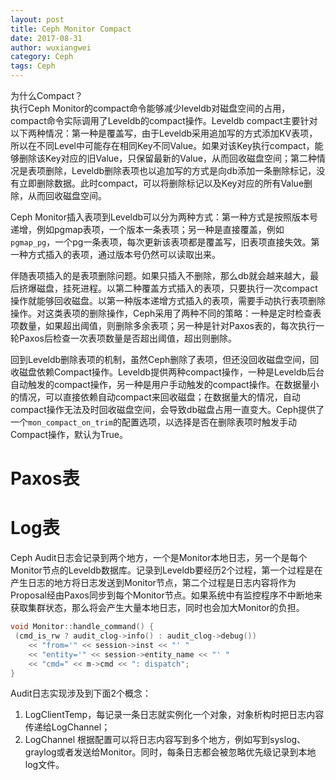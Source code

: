 ```yaml
---
layout: post
title: Ceph Monitor Compact
date: 2017-08-31
author: wuxiangwei
category: Ceph
tags: Ceph
---
```



为什么Compact？    
执行Ceph Monitor的compact命令能够减少leveldb对磁盘空间的占用，compact命令实际调用了Leveldb的compact操作。Leveldb compact主要针对以下两种情况：第一种是覆盖写，由于Leveldb采用追加写的方式添加KV表项，所以在不同Level中可能存在相同Key不同Value。如果对该Key执行compact，能够删除该Key对应的旧Value，只保留最新的Value，从而回收磁盘空间；第二种情况是表项删除，Leveldb删除表项也以追加写的方式是向db添加一条删除标记，没有立即删除数据。此时compact，可以将删除标记以及Key对应的所有Value删除，从而回收磁盘空间。

Ceph Monitor插入表项到Leveldb可以分为两种方式：第一种方式是按照版本号递增，例如pgmap表项，一个版本一条表项；另一种是直接覆盖，例如`pgmap_pg`，一个pg一条表项，每次更新该表项都是覆盖写，旧表项直接失效。第一种方式插入的表项，通过版本号仍然可以读取出来。

伴随表项插入的是表项删除问题。如果只插入不删除，那么db就会越来越大，最后挤爆磁盘，挂死进程。以第二种覆盖方式插入的表项，只要执行一次compact操作就能够回收磁盘。以第一种版本递增方式插入的表项，需要手动执行表项删除操作。对这类表项的删除操作，Ceph采用了两种不同的策略：一种是定时检查表项数量，如果超出阈值，则删除多余表项；另一种是针对Paxos表的，每次执行一轮Paxos后检查一次表项数量是否超出阈值，超出则删除。

回到Leveldb删除表项的机制，虽然Ceph删除了表项，但还没回收磁盘空间，回收磁盘依赖Compact操作。Leveldb提供两种compact操作，一种是Leveldb后台自动触发的compact操作，另一种是用户手动触发的compact操作。在数据量小的情况，可以直接依赖自动compact来回收磁盘；在数据量大的情况，自动compact操作无法及时回收磁盘空间，会导致db磁盘占用一直变大。Ceph提供了一个`mon_compact_on_trim`的配置选项，以选择是否在删除表项时触发手动Compact操作，默认为True。


# Paxos表


# Log表

Ceph Audit日志会记录到两个地方，一个是Monitor本地日志，另一个是每个Monitor节点的Leveldb数据库。记录到Leveldb要经历2个过程，第一个过程是在产生日志的地方将日志发送到Monitor节点，第二个过程是日志内容将作为Proposal经由Paxos同步到每个Monitor节点。如果系统中有监控程序不中断地来获取集群状态，那么将会产生大量本地日志，同时也会加大Monitor的负担。   

```cpp
void Monitor::handle_command() {
 (cmd_is_rw ? audit_clog->info() : audit_clog->debug())
    << "from='" << session->inst << "' "
    << "entity='" << session->entity_name << "' "
    << "cmd=" << m->cmd << ": dispatch";
}
```
Audit日志实现涉及到下面2个概念：

1. LogClientTemp，每记录一条日志就实例化一个对象，对象析构时把日志内容传递给LogChannel；
2. LogChannel 根据配置可以将日志内容写到多个地方，例如写到syslog、graylog或者发送给Monitor。同时，每条日志都会被忽略优先级记录到本地log文件。
